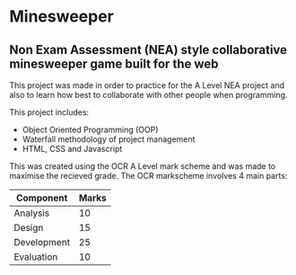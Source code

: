 # Minesweeper

## Non Exam Assessment (NEA) style collaborative minesweeper game built for the web

This project was made in order to practice for the A Level NEA project and also to learn how best to collaborate with other people when programming.

This project includes:

* Object Oriented Programming (OOP)
* Waterfall methodology of project management
* HTML, CSS and Javascript

This was created using the OCR A Level mark scheme and was made to maximise the recieved grade. The OCR markscheme involves 4 main parts:

| Component   | Marks |
|-------------|-------|
| Analysis    | 10    |
| Design      | 15    |
| Development | 25    |
| Evaluation  | 10    |
